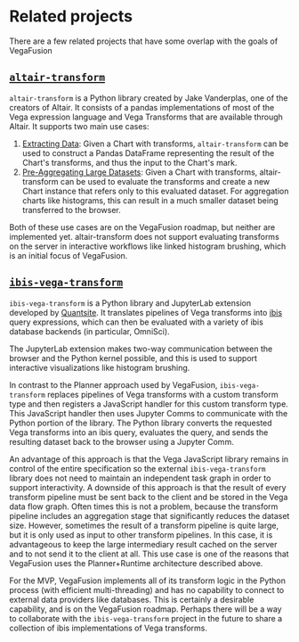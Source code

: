 # Related projects
There are a few related projects that have some overlap with the goals of VegaFusion

## [`altair-transform`](https://github.com/altair-viz/altair-transform)
`altair-transform` is a Python library created by Jake Vanderplas, one of the creators of Altair. It consists of a pandas implementations of most of the Vega expression language and Vega Transforms that are available through Altair. It supports two main use cases:

 1. [Extracting Data](https://github.com/altair-viz/altair-transform#example-extracting-data): Given a Chart with transforms, `altair-transform` can be used to construct a Pandas DataFrame representing the result of the Chart's transforms, and thus the input to the Chart's mark.
 2. [Pre-Aggregating Large Datasets](https://github.com/altair-viz/altair-transform#example-pre-aggregating-large-datasets): Given a Chart with transforms, altair-transform can be used to evaluate the transforms and create a new Chart instance that refers only to this evaluated dataset. For aggregation charts like histograms, this can result in a much smaller dataset being transferred to the browser.
 
Both of these use cases are on the VegaFusion roadmap, but neither are implemented yet.  altair-transform does not support evaluating transforms on the server in interactive workflows like linked histogram brushing, which is an initial focus of VegaFusion. 

## [`ibis-vega-transform`](https://github.com/Quansight/ibis-vega-transform)
`ibis-vega-transform` is a Python library and JupyterLab extension developed by [Quantsite](https://www.quansight.com/). It translates pipelines of Vega transforms into [ibis](https://ibis-project.org/) query expressions, which can then be evaluated with a variety of ibis database backends (in particular, OmniSci). 

The JupyterLab extension makes two-way communication between the browser and the Python kernel possible, and this is used to support interactive visualizations like histogram brushing.

In contrast to the Planner approach used by VegaFusion, `ibis-vega-transform` replaces pipelines of Vega transforms with a custom transform type and then registers a JavaScript handler for this custom transform type.  This JavaScript handler then uses Jupyter Comms to communicate with the Python portion of the library. The Python library converts the requested Vega transforms into an ibis query, evaluates the query, and sends the resulting dataset back to the browser using a Jupyter Comm.

An advantage of this approach is that the Vega JavaScript library remains in control of the entire specification so the external `ibis-vega-transform` library does not need to maintain an independent task graph in order to support interactivity.  A downside of this approach is that the result of every transform pipeline must be sent back to the client and be stored in the Vega data flow graph.  Often times this is not a problem, because the transform pipeline includes an aggregation stage that significantly reduces the dataset size.  However, sometimes the result of a transform pipeline is quite large, but it is only used as input to other transform pipelines.  In this case, it is advantageous to keep the large intermediary result cached on the server and to not send it to the client at all.  This use case is one of the reasons that VegaFusion uses the Planner+Runtime architecture described above.

For the MVP, VegaFusion implements all of its transform logic in the Python process (with efficient multi-threading) and has no capability to connect to external data providers like databases.  This is certainly a desirable capability, and is on the VegaFusion roadmap.  Perhaps there will be a way to collaborate with the `ibis-vega-transform` project in the future to share a collection of ibis implementations of Vega transforms.